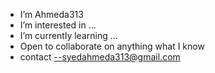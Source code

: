 - I’m Ahmeda313
- I’m interested in ...
- I’m currently learning ...
- Open to collaborate on anything what I know
- contact --syedahmeda313@gmail.com

